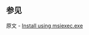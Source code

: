 ## 参见

原文 - [Install using msiexec.exe]( https://docs.mongodb.com/manual/tutorial/install-mongodb-enterprise-on-windows-unattended/ )

